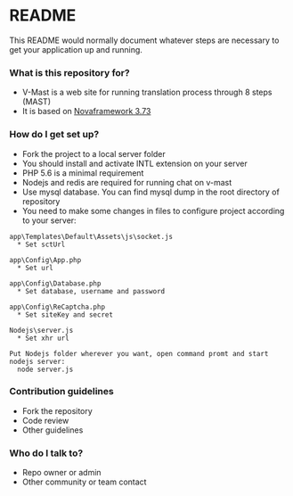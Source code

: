 # README #

This README would normally document whatever steps are necessary to get your application up and running.

### What is this repository for? ###

* V-Mast is a web site for running translation process through 8 steps (MAST)
* It is based on [Novaframework 3.73](http://novaframework.com)

### How do I get set up? ###

* Fork the project to a local server folder
* You should install and activate INTL extension on your server
* PHP 5.6 is a minimal requirement
* Nodejs and redis are required for running chat on v-mast
* Use mysql database. You can find mysql dump in the root directory of repository
* You need to make some changes in files to configure project according to your server:
```
app\Templates\Default\Assets\js\socket.js
  * Set sctUrl

app\Config\App.php
  * Set url

app\Config\Database.php
  * Set database, username and password

app\Config\ReCaptcha.php
  * Set siteKey and secret

Nodejs\server.js
  * Set xhr url

Put Nodejs folder wherever you want, open command promt and start nodejs server:
  node server.js
```

### Contribution guidelines ###

* Fork the repository
* Code review
* Other guidelines

### Who do I talk to? ###

* Repo owner or admin
* Other community or team contact